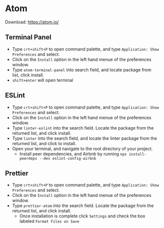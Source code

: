 # Atom

Download: <https://atom.io/>

## Terminal Panel

- Type `crt+shift+P` to open command palette, and type `Application: Show Preferences` and select.
- Click on the `Install` option in the left hand menue of the preferences window.
- Type `atom-terminal-panel` into search field, and locate package from list, click install.
- `shift+enter` will open terminal

## ESLint

- Type `crt+shift+P` to open command palette, and type `Application: Show Preferences` and select.
- Click on the `Install` option in the left hand menue of the preferences window.
- Type `linter-eslint` into the search field. Locate the package from the returned list, and click install.
- Type `linter` into the search field, and locate the linter package from the returned list, and click to install.
- Open your terminal, and navigate to the root directory of your project.
  - Install peer dependencies, and Airbnb by running `npx install-peerdeps --dev eslint-config-airbnb`

## Prettier

- Type `crt+shift+P` to open command palette, and type `Application: Show Preferences` and select.
- Click on the `Install` option in the left hand menue of the preferences window.
- Type `prettier-atom` into the search field. Locate the package from the returned list, and click install.
  - Once installation is complete click `Settings` and check the box labeled `Format Files on Save`
